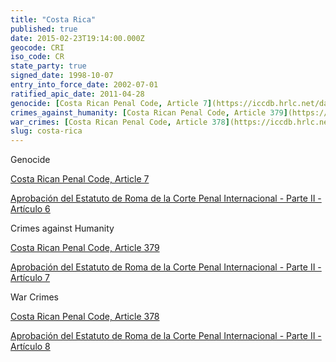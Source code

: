 ```yaml
---
title: "Costa Rica"
published: true
date: 2015-02-23T19:14:00.000Z
geocode: CRI
iso_code: CR
state_party: true
signed_date: 1998-10-07
entry_into_force_date: 2002-07-01
ratified_apic_date: 2011-04-28
genocide: [Costa Rican Penal Code, Article 7](https://iccdb.hrlc.net/data/doc/178/keyword/46/) [Aprobación del Estatuto de Roma de la Corte Penal Internacional - Parte II - Artículo 6](https://iccdb.hrlc.net/data/doc/537/)
crimes_against_humanity: [Costa Rican Penal Code, Article 379](https://iccdb.hrlc.net/data/doc/178/keyword/13/) [Aprobación del Estatuto de Roma de la Corte Penal Internacional - Parte II - Artículo 7](https://iccdb.hrlc.net/data/doc/537/)
war_crimes: [Costa Rican Penal Code, Article 378](https://iccdb.hrlc.net/data/doc/178/keyword/145/) [Aprobación del Estatuto de Roma de la Corte Penal Internacional - Parte II - Artículo 8](https://iccdb.hrlc.net/data/doc/537/)
slug: costa-rica
---
```

Genocide

[Costa Rican Penal Code, Article 7](https://iccdb.hrlc.net/data/doc/178/keyword/46/)

[Aprobación del Estatuto de Roma de la Corte Penal Internacional - Parte II - Artículo 6](https://iccdb.hrlc.net/data/doc/537/)

Crimes against Humanity

[Costa Rican Penal Code, Article 379](https://iccdb.hrlc.net/data/doc/178/keyword/13/)

[Aprobación del Estatuto de Roma de la Corte Penal Internacional - Parte II - Artículo 7](https://iccdb.hrlc.net/data/doc/537/)

War Crimes

[Costa Rican Penal Code, Article 378](https://iccdb.hrlc.net/data/doc/178/keyword/145/)

[Aprobación del Estatuto de Roma de la Corte Penal Internacional - Parte II - Artículo 8](https://iccdb.hrlc.net/data/doc/537/)

